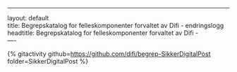 -----

layout: default  
title: Begrepskatalog for felleskomponenter forvaltet av Difi -
endringslogg  
headtitle: Begrepskatalog for felleskomponenter forvaltet av Difi -  
—-

{% gitactivity github=https://github.com/difi/begrep-SikkerDigitalPost
folder=SikkerDigitalPost %}
